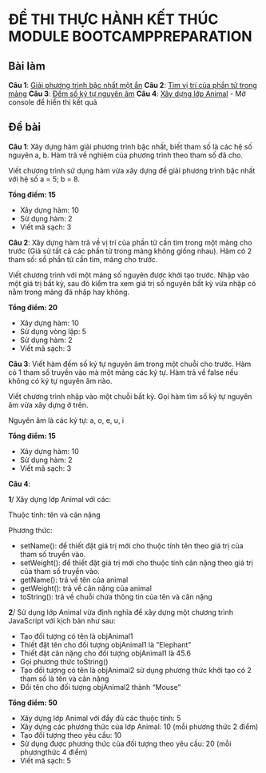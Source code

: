 # ĐỀ THI THỰC HÀNH KẾT THÚC MODULE BOOTCAMPPREPARATION
## Bài làm
**Câu 1**: [Giải phương trình bậc nhất một ẩn](https://anhnbt-it.github.io/de-thi-thuc-hanh-ket-thuc-module-bootcamp-preparation/exercises-01-giai-phuong-trinh-bac-nhat.html)
**Câu 2**: [Tìm vị trí của phần tử trong mảng](https://anhnbt-it.github.io/de-thi-thuc-hanh-ket-thuc-module-bootcamp-preparation/exercises-02-find-index-of-arrays.html)
**Câu 3**: [Đếm số ký tự nguyên âm](https://anhnbt-it.github.io/de-thi-thuc-hanh-ket-thuc-module-bootcamp-preparation/exercises-03-letters-are-vowels.html)
**Câu 4**: [Xây dựng lớp Animal](https://anhnbt-it.github.io/de-thi-thuc-hanh-ket-thuc-module-bootcamp-preparation/exercises-04-class-animal.html) - Mở console để hiển thị kết quả

## Đề bài
**Câu 1**: Xây dựng hàm giải phương trình bậc nhất, biết tham số là các hệ số nguyên a, b. Hàm trả về nghiệm của phương trình theo tham số đã cho.

Viết chương trình sử dụng hàm vừa xây dựng để giải phương trình bậc nhất với hệ số a = 5; b = 8.

**Tổng điểm: 15**
- Xây dựng hàm: 10
- Sử dụng hàm: 2
- Viết mã sạch:  3

**Câu 2**: Xây dựng hàm trả về vị trí của phần tử cần tìm trong một mảng cho trước (Giả sử tất cả các phần tử trong mảng không giống nhau). Hàm có 2 tham số: số phần tử cần tìm, mảng cho trước.

Viết chương trình với một mảng số nguyên được khởi tạo trước. Nhập vào một giá trị bất kỳ, sau đó kiểm tra xem giá trị số nguyên bất kỳ vừa nhập có nằm trong mảng đã nhập hay không.

**Tổng điểm: 20**
- Xây dựng hàm: 10
- Sử dụng vòng lặp: 5
- Sử dụng hàm: 2
- Viết mã sạch: 3

**Câu 3**: Viết hàm đếm số ký tự nguyên âm trong một chuỗi cho trước. Hàm có 1 tham số truyền vào mà một mảng các ký tự. Hàm trả về false nếu không có ký tự nguyên âm nào.

Viết chương trình nhập vào một chuỗi bất kỳ. Gọi hàm tìm số ký tự nguyên âm vừa xây dựng ở trên.

Nguyên âm là các ký tự: a, o, e, u, i

**Tổng điểm: 15**
- Xây dựng hàm: 10
- Sử dụng hàm: 2
- Viết mã sạch: 3

**Câu 4**:

**1**/ Xây dựng lớp Animal với các:

Thuộc tính: tên và cân nặng

Phương thức:
- setName(): để thiết đặt giá trị mới cho thuộc tính tên theo giá trị của tham số truyền vào.
- setWeight(): để thiết đặt giá trị mới cho thuộc tính cân nặng theo giá trị của tham số truyền vào.
- getName(): trả về tên của animal
- getWeight(): trả về cân nặng của animal
- toString(): trả về chuỗi chứa thông tin của tên và cân nặng

**2**/ Sử dụng lớp Animal vừa định nghĩa để xây dựng một chương trình JavaScript với kịch bản như sau:
- Tạo đối tượng có tên là objAnimal1
- Thiết đặt tên cho đối tượng objAnimal1 là “Elephant”
- Thiết đặt cân nặng cho đối tượng objAnimal1 là 45.6
- Gọi phương thức toString() 
- Tạo đối tượng có tên là objAnimal2 sử dụng phương thức khởi tạo có 2 tham số là tên và cân nặng
- Đổi tên cho đối tượng objAnimal2 thành “Mouse”

**Tổng điểm: 50**
- Xây dựng lớp Animal với đầy đủ các thuộc tính: 5
- Xây dựng các phương thức của lớp Animal: 10 (mỗi phương thức 2 điểm)
- Tạo đối tượng theo yêu cầu: 10
- Sử dụng được phương thức của đối tượng theo yêu cầu: 20 (mỗi phươngthức 4 điểm)
- Viết mã sạch: 5
